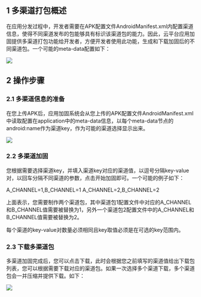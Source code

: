 ## 1 多渠道打包概述

在应用分发过程中，开发者需要在APK配置文件AndroidManifest.xml内配置渠道信息，使得不同渠道发布的包能够具有标识该渠道包的能力。因此，云平台应用加固提供多渠道打包功能给开发者，方便开发者使用此功能，生成和下载加固后的不同渠道包。一个可能的meta-data配置如下：

![](http://imgcache.tce.fsphere.cn/static/qzonestyle.gtimg.cn/qzone/vas/opensns/res/img/axml.png)

## 2 操作步骤

### 2.1 多渠道信息的准备

在您上传APK后，应用加固系统会从您上传的APK配置文件AndroidManifest.xml中读取配置在application中的meta-data信息，以每个meta-data节点的android:name作为渠道key，作为可能的渠道选择显示出来。

![](http://imgcache.tce.fsphere.cn/static/qzonestyle.gtimg.cn/qzone/vas/opensns/res/img/multiplechannel.png)

### 2.2 多渠道加固

您根据需要选择渠道key，并填入渠道key对应的渠道值，以逗号分隔key-value对，以回车分隔不同渠道的参数，点击开始加固即可。一个可能的例子如下：

A_CHANNEL=1,B_CHANNEL=1
A_CHANNEL=2,B_CHANNEL=2

上面表示，您需要制作两个渠道包，其中渠道包1配置文件中对应的A_CHANNEL和B_CHANNEL值需要被替换为1，另外一个渠道包2配置文件中的A_CHANNEL和B_CHANNEL值需要被替换为2。

每个渠道的key-value对数量必须相同且key取值必须是在可选的key范围内。

### 2.3 下载多渠道包

多渠道加固完成后，您可以点击下载，此时会根据您之前填写的渠道值给出下载包列表，您可以根据需要下载对应的渠道包。如果一次选择多个渠道下载，多个渠道包会一并压缩并提供下载。如下：

![](http://imgcache.tce.fsphere.cn/static/qzonestyle.gtimg.cn/qzone/vas/opensns/res/img/downloadmutiplepkg.png)